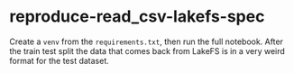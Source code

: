 # reproduce-read_csv-lakefs-spec
Create a `venv` from the `requirements.txt`, then run the full notebook. After the train test split the data that comes back from LakeFS is in a very weird format for the test dataset.
